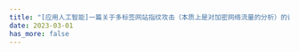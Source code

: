```yaml
---
title: "[应用人工智能]一篇关于多标签网站指纹攻击（本质上是对加密网络流量的分析）的论文被 IEEE S&P （Oakland） 2023 接受。"
date: 2023-03-01
has_more: false
---
```

